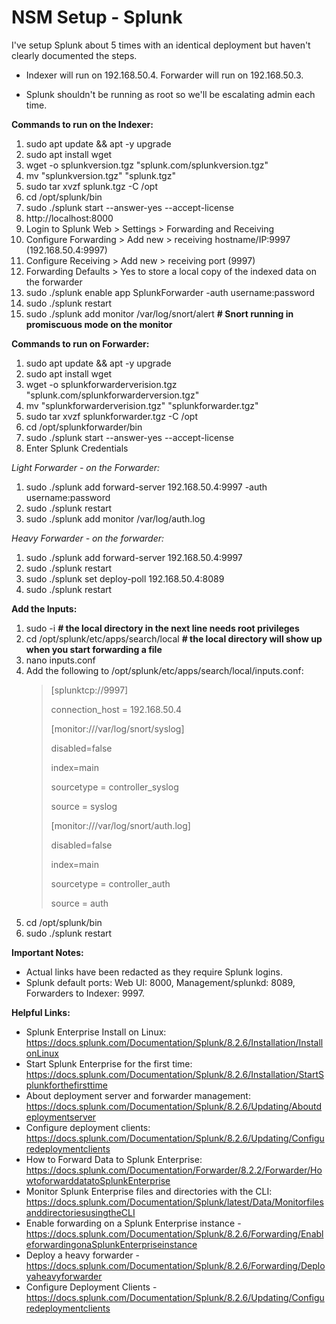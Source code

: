 # NSM Setup - Splunk
I've setup Splunk about 5 times with an identical deployment but haven't clearly documented the steps.   


- Indexer will run on 192.168.50.4. Forwarder will run on 192.168.50.3. 

- Splunk shouldn't be running as root so we'll be escalating admin each time. 

**Commands to run on the Indexer:**
1. sudo apt update && apt -y upgrade 
2. sudo apt install wget
3. wget -o splunkversion.tgz "splunk.com/splunkversion.tgz" 
4. mv "splunkversion.tgz" "splunk.tgz"
5. sudo tar xvzf splunk.tgz -C /opt
6. cd /opt/splunk/bin
7. sudo ./splunk start --answer-yes --accept-license
8. http://localhost:8000
9. Login to Splunk Web > Settings > Forwarding and Receiving
10. Configure Forwarding > Add new > receiving hostname/IP:9997 (192.168.50.4:9997) 
11. Configure Receiving > Add new > receiving port (9997) 
12. Forwarding Defaults > Yes to store a local copy of the indexed data on the forwarder
13. sudo ./splunk enable app SplunkForwarder -auth username:password
14. sudo ./splunk restart
15. sudo ./splunk add monitor /var/log/snort/alert **# Snort running in promiscuous mode on the monitor**

    
**Commands to run on Forwarder:** 
1. sudo apt update && apt -y upgrade 
2. sudo apt install wget
3. wget -o splunkforwarderverision.tgz "splunk.com/splunkforwarderversion.tgz"
4. mv "splunkforwarderverision.tgz" "splunkforwarder.tgz"
5. sudo tar xvzf splunkforwarder.tgz -C /opt
6. cd /opt/splunkforwarder/bin
7. sudo ./splunk start --answer-yes --accept-license
8. Enter Splunk Credentials

_Light Forwarder - on the Forwarder:_
1. sudo ./splunk add forward-server 192.168.50.4:9997 -auth username:password
2. sudo ./splunk restart
3. sudo ./splunk add monitor /var/log/auth.log

_Heavy Forwarder - on the forwarder:_
1. sudo ./splunk add forward-server 192.168.50.4:9997
2. sudo ./splunk restart
3. sudo ./splunk set deploy-poll 192.168.50.4:8089
4. sudo ./splunk restart
      
      
**Add the Inputs:**
1. sudo -i **# the local directory in the next line needs root privileges**
2. cd /opt/splunk/etc/apps/search/local **# the local directory will show up when you start forwarding a file**
3. nano inputs.conf 
4. Add the following to /opt/splunk/etc/apps/search/local/inputs.conf:
    > [splunktcp://9997]
    > 
    > connection_host = 192.168.50.4
    > 
    > [monitor:///var/log/snort/syslog]
    > 
    > disabled=false
    > 
    > index=main
    > 
    > sourcetype = controller_syslog
    > 
    > source = syslog
    > 
    > [monitor:///var/log/snort/auth.log]
    > 
    > disabled=false
    > 
    > index=main
    > 
    > sourcetype = controller_auth
    > 
    > source = auth
5. cd /opt/splunk/bin
6. sudo ./splunk restart


**Important Notes:**
- Actual links have been redacted as they require Splunk logins. 
- Splunk default ports: Web UI: 8000, Management/splunkd: 8089, Forwarders to Indexer: 9997.



**Helpful Links:**
- Splunk Enterprise Install on Linux: https://docs.splunk.com/Documentation/Splunk/8.2.6/Installation/InstallonLinux
- Start Splunk Enterprise for the first time: https://docs.splunk.com/Documentation/Splunk/8.2.6/Installation/StartSplunkforthefirsttime
- About deployment server and forwarder management: https://docs.splunk.com/Documentation/Splunk/8.2.6/Updating/Aboutdeploymentserver
- Configure deployment clients: https://docs.splunk.com/Documentation/Splunk/8.2.6/Updating/Configuredeploymentclients
- How to Forward Data to Splunk Enterprise: https://docs.splunk.com/Documentation/Forwarder/8.2.2/Forwarder/HowtoforwarddatatoSplunkEnterprise
- Monitor Splunk Enterprise files and directories with the CLI: https://docs.splunk.com/Documentation/Splunk/latest/Data/MonitorfilesanddirectoriesusingtheCLI
- Enable forwarding on a Splunk Enterprise instance -https://docs.splunk.com/Documentation/Splunk/8.2.6/Forwarding/EnableforwardingonaSplunkEnterpriseinstance
- Deploy a  heavy forwarder - https://docs.splunk.com/Documentation/Splunk/8.2.6/Forwarding/Deployaheavyforwarder
- Configure Deployment Clients - https://docs.splunk.com/Documentation/Splunk/8.2.6/Updating/Configuredeploymentclients 
